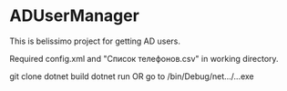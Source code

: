 # ADUserManager
This is belissimo project for getting AD users.

Required config.xml and "Список телефонов.csv" in working directory.

git clone
dotnet build
dotnet run OR go to /bin/Debug/net.../...exe
